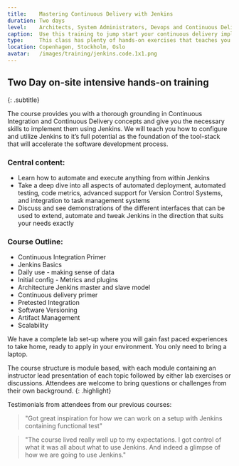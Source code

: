 ```yaml
---
title:    Mastering Continuous Delivery with Jenkins
duration: Two days
level:    Architects, System Administrators, Devops and Continuous Delivery practitioners
caption:  Use this training to jump start your continuous delivery implementation
type:     This class has plenty of hands-on exercises that teaches you how to implement Continuous Delivery with Jenkins
location: Copenhagen, Stockholm, Oslo
avatar:   /images/training/jenkins.code.1x1.png
---
```


## Two Day on-site intensive hands-on training
{: .subtitle}

The course provides you with a thorough grounding in Continuous Integration and Continuous Delivery concepts and give you the necessary skills to implement them using Jenkins.
We will teach you how to configure and utilize Jenkins to it’s full potential as the foundation of the tool-stack that will accelerate the software development process.

### Central content:

* Learn how to automate and execute anything from within Jenkins
* Take a deep dive into all aspects of automated deployment, automated testing, code metrics, advanced support for Version Control Systems, and integration to task management systems
* Discuss and see demonstrations of the different interfaces that can be used to extend, automate and tweak Jenkins in the direction that suits your needs exactly


### Course Outline:

* Continuous Integration Primer
* Jenkins Basics
* Daily use - making sense of data
* Initial config - Metrics and plugins
* Architecture Jenkins master and slave model
* Continuous delivery primer
* Pretested Integration
* Software Versioning
* Artifact Management
* Scalability


We have a complete lab set-up where you will gain fast paced experiences to take home, ready to apply in your environment. You only need to bring a laptop.


The course structure is module based, with each module containing an instructor lead presentation of each topic followed by either lab exercises or discussions. Attendees are welcome to bring questions or challenges from their own background.
{: .highlight}

Testimonials from attendees from our previous courses:

> "Got great inspiration for how we can work on a setup with Jenkins containing functional test"

> "The course lived really well up to my expectations. I got control of what it was all about what to use Jenkins. And indeed a glimpse of how we are going to use Jenkins."
